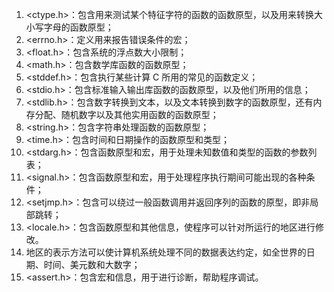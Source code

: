 1. <ctype.h>：包含用来测试某个特征字符的函数的函数原型，以及用来转换大小写字母的函数原型；
2. <errno.h>：定义用来报告错误条件的宏；
3. <float.h>：包含系统的浮点数大小限制；
4. <math.h>：包含数学库函数的函数原型；
5. <stddef.h>：包含执行某些计算 C 所用的常见的函数定义；
6. <stdio.h>：包含标准输入输出库函数的函数原型，以及他们所用的信息；
7. <stdlib.h>：包含数字转换到文本，以及文本转换到数字的函数原型，还有内存分配、随机数字以及其他实用函数的函数原型；
8. <string.h>：包含字符串处理函数的函数原型；
9. <time.h>：包含时间和日期操作的函数原型和类型；
10. <stdarg.h>：包含函数原型和宏，用于处理未知数值和类型的函数的参数列表；
11. <signal.h>：包含函数原型和宏，用于处理程序执行期间可能出现的各种条件；
12. <setjmp.h>：包含可以绕过一般函数调用并返回序列的函数的原型，即非局部跳转；
13. <locale.h>：包含函数原型和其他信息，使程序可以针对所运行的地区进行修改。
14. 地区的表示方法可以使计算机系统处理不同的数据表达约定，如全世界的日期、时间、美元数和大数字；
15. <assert.h>：包含宏和信息，用于进行诊断，帮助程序调试。